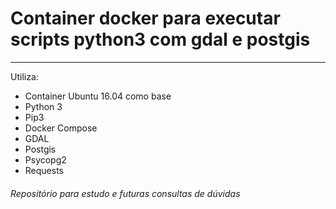 # Container docker para executar scripts python3 com gdal e postgis
***
Utiliza:
* Container Ubuntu 16.04 como base
* Python 3
* Pip3
* Docker Compose
* GDAL
* Postgis
* Psycopg2
* Requests

###### Repositório para estudo e futuras consultas de dúvidas